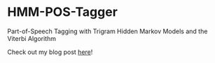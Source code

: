 # HMM-POS-Tagger
Part-of-Speech Tagging with Trigram Hidden Markov Models and the Viterbi Algorithm

Check out my blog post [here](https://stathwang.github.io/part-of-speech-tagging-with-trigram-hidden-markov-models-and-the-viterbi-algorithm.html)!

